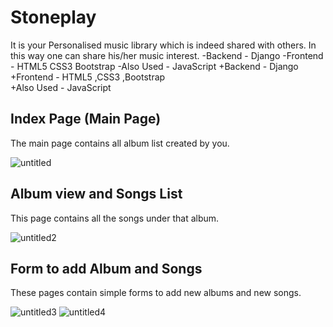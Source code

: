  # Stoneplay 
  It is your Personalised music library which is indeed shared with others. In this way one can share his/her music interest.
 -Backend - Django
 -Frontend - HTML5 CSS3 Bootstrap
 -Also Used - JavaScript
 +Backend - Django <br>
 +Frontend - HTML5 ,CSS3 ,Bootstrap <br>
 +Also Used - JavaScript <br>
  
  ## Index Page (Main Page)
  The main page contains all album list created by you.
 
 ![untitled](https://user-images.githubusercontent.com/28502097/28982756-8fecb506-7974-11e7-97ea-184d7c11ef0b.png)
 
 ## Album view and Songs List
 This page contains all the songs under that album.
 
 ![untitled2](https://user-images.githubusercontent.com/28502097/28982754-8fdfb428-7974-11e7-979c-d0c30038a735.png)
 
 ## Form to add Album and Songs
 These pages contain simple forms to add new albums and new songs.
 
 ![untitled3](https://user-images.githubusercontent.com/28502097/28982753-8fdf51b8-7974-11e7-9088-06132a922ef3.png)
 ![untitled4](https://user-images.githubusercontent.com/28502097/28982755-8fe85786-7974-11e7-987b-058f5d900275.png)

